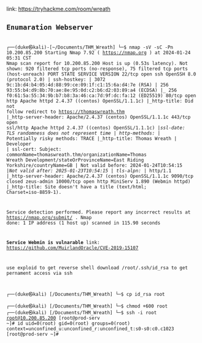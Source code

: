 link: https://tryhackme.com/room/wreath
<code><h2>Enumaration Webserver </h2>
┌──(duke㉿kali)-[~/Documents/THM_Wreath]
└─$ nmap -sV -sC -Pn 10.200.85.200
Starting Nmap 7.92 ( https://nmap.org ) at 2024-01-24 05:31 CST
Nmap scan report for 10.200.85.200
Host is up (0.53s latency).
Not shown: 920 filtered tcp ports (no-response), 75 filtered tcp ports (host-unreach)
PORT      STATE  SERVICE    VERSION
22/tcp    open   ssh        OpenSSH 8.0 (protocol 2.0)
| ssh-hostkey: 
|   3072 9c:1b:d4:b4:05:4d:88:99:ce:09:1f:c1:15:6a:d4:7e (RSA)
|   256 93:55:b4:d9:8b:70:ae:8e:95:0d:c2:b6:d2:03:89:a4 (ECDSA)
|_  256 f0:61:5a:55:34:9b:b7:b8:3a:46:ca:7d:9f:dc:fa:12 (ED25519)
80/tcp    open   http       Apache httpd 2.4.37 ((centos) OpenSSL/1.1.1c)
|_http-title: Did not follow redirect to https://thomaswreath.thm
|_http-server-header: Apache/2.4.37 (centos) OpenSSL/1.1.1c
443/tcp   open   ssl/http   Apache httpd 2.4.37 ((centos) OpenSSL/1.1.1c)
|_ssl-date: TLS randomness does not represent time
| http-methods: 
|_  Potentially risky methods: TRACE
|_http-title: Thomas Wreath | Developer
| ssl-cert: Subject: commonName=thomaswreath.thm/organizationName=Thomas Wreath Development/stateOrProvinceName=East Riding Yorkshire/countryName=GB
| Not valid before: 2024-01-24T10:54:15
|_Not valid after:  2025-01-23T10:54:15
| tls-alpn: 
|_  http/1.1
|_http-server-header: Apache/2.4.37 (centos) OpenSSL/1.1.1c
9090/tcp  closed zeus-admin
10000/tcp open   http       MiniServ 1.890 (Webmin httpd)
|_http-title: Site doesn't have a title (text/html; Charset=iso-8859-1).

Service detection performed. Please report any incorrect results at https://nmap.org/submit/ .
Nmap done: 1 IP address (1 host up) scanned in 115.90 seconds

<b>Service Webmin is vulnarable</b>
link: https://github.com/MuirlandOracle/CVE-2019-15107

use exploid to get reverse shell
download /root/.ssh/id_rsa to get pernament access via ssh

┌──(duke㉿kali) [/Documents/THM_Wreath]
└─$ cp id_rsa root                        
┌──(duke㉿kali) [/Documents/THM_Wreath]
└─$ chmod +600 root 
┌──(duke㉿kali) [/Documents/THM_Wreath]
└─$ ssh -i root root@10.200.85.200
[root@prod-serv ~]# id
uid=0(root) gid=0(root) groups=0(root) context=unconfined_u:unconfined_r:unconfined_t:s0-s0:c0.c1023
[root@prod-serv ~]# 


</code>

